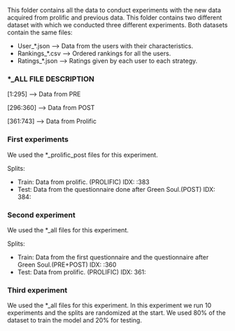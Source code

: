 This folder contains all the data to conduct experiments with the new data acquired from prolific and previous data. This folder contains two different dataset with which we conducted three different experiments. Both datasets contain the same files:

- User_*.json --> Data from the users with their characteristics.
- Rankings_*.csv --> Ordered rankings for all the users.
- Ratings_*.json --> Ratings given by each user to each strategy.

### *_ALL FILE DESCRIPTION

[1:295] --> Data from PRE 

[296:360] --> Data from POST

[361:743] --> Data from Prolific

### First experiments

We used the *_prolific_post files for this experiment.

Splits:

- Train: Data from prolific. (PROLIFIC) IDX: :383
- Test: Data from the questionnaire done after Green Soul.(POST) IDX: 384:

### Second experiment

We used the *_all files for this experiment.

Splits:

- Train: Data from the first questionnaire and the questionnaire after Green Soul.(PRE+POST) IDX: :360
- Test: Data from prolific. (PROLIFIC) IDX: 361:

### Third experiment

We used the *_all files for this experiment. In this experiment we run 10 experiments and the splits are randomized at the start. We used 80% of the dataset to train the model and 20% for testing.

